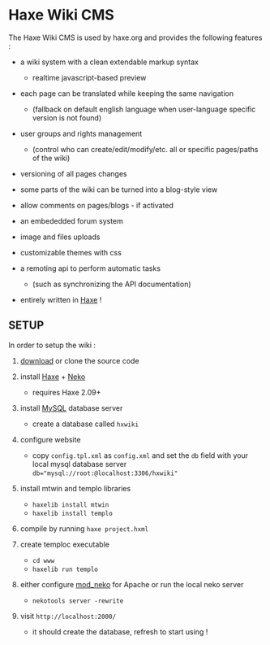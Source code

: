 Haxe Wiki CMS
===========

The Haxe Wiki CMS is used by haxe.org and provides the following features :

- a wiki system with a clean extendable markup syntax
  + realtime javascript-based preview

- each page can be translated while keeping the same navigation
  + (fallback on default english language when user-language specific
  version is not found)

- user groups and rights management
  + (control who can create/edit/modify/etc. all or specific pages/paths of the wiki)

- versioning of all pages changes

- some parts of the wiki can be turned into a blog-style view

- allow comments on pages/blogs - if activated

- an embededded forum system

- image and files uploads

- customizable themes with css

- a remoting api to perform automatic tasks
  + (such as synchronizing the API documentation)

- entirely written in [Haxe](http://www.haxe.org) !


SETUP
-----

In order to setup the wiki :

1. [download](https://github.com/ncannasse/hxWiki/downloads) or clone the source code

2. install [Haxe](http://www.haxe.org) + [Neko](http://www.nekovm.org)
    - requires Haxe 2.09+

3. install [MySQL](http://www.mysql.com/downloads/mysql/) database server
    - create a database called `hxwiki`

4. configure website
    - copy `config.tpl.xml` as `config.xml` and set the `db` field with your local mysql database server `db="mysql://root:@localhost:3306/hxwiki"`

5. install mtwin and templo libraries
    - `haxelib install mtwin`
    - `haxelib install templo`

6. compile by running `haxe project.hxml`

7. create temploc executable
    - `cd www`
    - `haxelib run templo`

8. either configure [mod_neko](http://haxe.org/doc/build/mod_neko) for Apache or run the local neko server
    - `nekotools server -rewrite`

9. visit `http://localhost:2000/`
    - it should create the database, refresh to start using !
